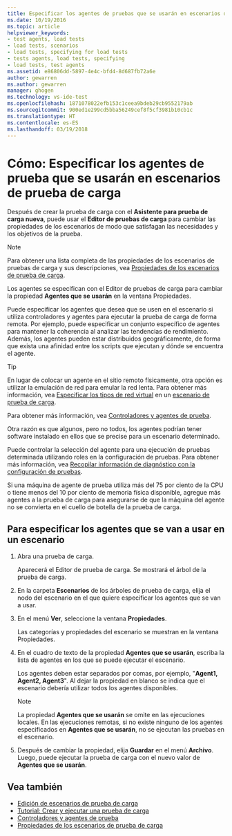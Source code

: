 ```yaml
---
title: Especificar los agentes de pruebas que se usarán en escenarios de prueba de carga en Visual Studio | Microsoft Docs
ms.date: 10/19/2016
ms.topic: article
helpviewer_keywords:
- test agents, load tests
- load tests, scenarios
- load tests, specifying for load tests
- tests agents, load tests, specifying
- load tests, test agents
ms.assetid: e86806dd-5897-4e4c-bfd4-8d687fb72a6e
author: gewarren
ms.author: gewarren
manager: ghogen
ms.technology: vs-ide-test
ms.openlocfilehash: 1871078022efb153c1ceea9bdeb29cb9552179ab
ms.sourcegitcommit: 900ed1e299cd5bba56249cef8f5cf3981b10cb1c
ms.translationtype: HT
ms.contentlocale: es-ES
ms.lasthandoff: 03/19/2018
---
```

# <a name="how-to-specify-test-agents-to-use-in-load-test-scenarios"></a>Cómo: Especificar los agentes de prueba que se usarán en escenarios de prueba de carga

Después de crear la prueba de carga con el **Asistente para prueba de carga nueva**, puede usar el **Editor de pruebas de carga** para cambiar las propiedades de los escenarios de modo que satisfagan las necesidades y los objetivos de la prueba.

> [!NOTE]
> Para obtener una lista completa de las propiedades de los escenarios de pruebas de carga y sus descripciones, vea [Propiedades de los escenarios de prueba de carga](../test/load-test-scenario-properties.md).

Los agentes se especifican con el Editor de pruebas de carga para cambiar la propiedad **Agentes que se usarán** en la ventana Propiedades.

Puede especificar los agentes que desea que se usen en el escenario si utiliza controladores y agentes para ejecutar la prueba de carga de forma remota. Por ejemplo, puede especificar un conjunto específico de agentes para mantener la coherencia al analizar las tendencias de rendimiento. Además, los agentes pueden estar distribuidos geográficamente, de forma que exista una afinidad entre los scripts que ejecutan y dónde se encuentra el agente.

> [!TIP]
> En lugar de colocar un agente en el sitio remoto físicamente, otra opción es utilizar la emulación de red para emular la red lenta. Para obtener más información, vea [Especificar los tipos de red virtual](../test/specify-virtual-network-types-in-a-load-test-scenario.md) en un [escenario de prueba de carga](../test/specify-virtual-network-types-in-a-load-test-scenario.md).

Para obtener más información, vea [Controladores y agentes de prueba](configure-test-agents-and-controllers-for-load-tests.md).

Otra razón es que algunos, pero no todos, los agentes podrían tener software instalado en ellos que se precise para un escenario determinado.

Puede controlar la selección del agente para una ejecución de pruebas determinada utilizando roles en la configuración de pruebas. Para obtener más información, vea [Recopilar información de diagnóstico con la configuración de pruebas](../test/collect-diagnostic-information-using-test-settings.md).

Si una máquina de agente de prueba utiliza más del 75 por ciento de la CPU o tiene menos del 10 por ciento de memoria física disponible, agregue más agentes a la prueba de carga para asegurarse de que la máquina del agente no se convierta en el cuello de botella de la prueba de carga.

## <a name="to-specify-the-agents-to-use-for-a-scenario"></a>Para especificar los agentes que se van a usar en un escenario

1.  Abra una prueba de carga.

     Aparecerá el Editor de prueba de carga. Se mostrará el árbol de la prueba de carga.

2.  En la carpeta **Escenarios** de los árboles de prueba de carga, elija el nodo del escenario en el que quiere especificar los agentes que se van a usar.

3.  En el menú **Ver**, seleccione la ventana **Propiedades**.

     Las categorías y propiedades del escenario se muestran en la ventana Propiedades.

4.  En el cuadro de texto de la propiedad **Agentes que se usarán**, escriba la lista de agentes en los que se puede ejecutar el escenario.

     Los agentes deben estar separados por comas, por ejemplo, "**Agent1, Agent2, Agent3**". Al dejar la propiedad en blanco se indica que el escenario debería utilizar todos los agentes disponibles.

    > [!NOTE]
    > La propiedad **Agentes que se usarán** se omite en las ejecuciones locales. En las ejecuciones remotas, si no existe ninguno de los agentes especificados en **Agentes que se usarán**, no se ejecutan las pruebas en el escenario.

5.  Después de cambiar la propiedad, elija **Guardar** en el menú **Archivo**. Luego, puede ejecutar la prueba de carga con el nuevo valor de **Agentes que se usarán**.

## <a name="see-also"></a>Vea también

- [Edición de escenarios de prueba de carga](../test/edit-load-test-scenarios.md)
- [Tutorial: Crear y ejecutar una prueba de carga](../test/walkthrough-create-and-run-a-load-test.md)
- [Controladores y agentes de prueba](configure-test-agents-and-controllers-for-load-tests.md)
- [Propiedades de los escenarios de prueba de carga](../test/load-test-scenario-properties.md)